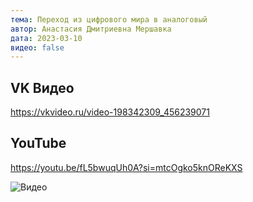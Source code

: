 ```yaml
---
тема: Переход из цифрового мира в аналоговый
автор: Анастасия Дмитриевна Мершавка
дата: 2023-03-10
видео: false
---
```


## VK Видео

https://vkvideo.ru/video-198342309_456239071

## YouTube

https://youtu.be/fL5bwuqUh0A?si=mtcOgko5knOReKXS

![Видео](https://youtu.be/dK6wgAixwhE)
